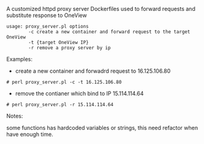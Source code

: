 A customized httpd proxy server Dockerfiles used to forward requests and substitute response to OneView


```
usage: proxy_server.pl options
        -c create a new container and forward request to the target OneView
        -t {target OneView IP}
        -r remove a proxy server by ip

```

Examples:
 * create a new container and forwadrd request to 16.125.106.80
 ```
 # perl proxy_server.pl -c -t 16.125.106.80
 ```
 * remove the contianer which bind to IP 15.114.114.64 
 ```
 # perl proxy_server.pl -r 15.114.114.64
 ```

Notes:

some functions has hardcoded variables or strings, this need refactor when have enough time.
